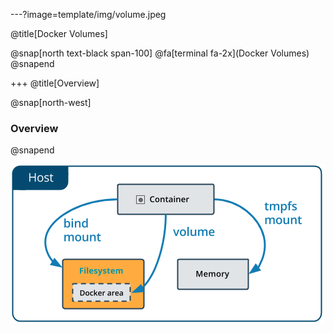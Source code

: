 ---?image=template/img/volume.jpeg

@title[Docker Volumes]

@snap[north text-black span-100]
@fa[terminal fa-2x](Docker Volumes)
@snapend

+++
@title[Overview]

@snap[north-west]
### Overview
@snapend

![types-of-mounts-bind.png](template/img/types-of-mounts-bind.png)
